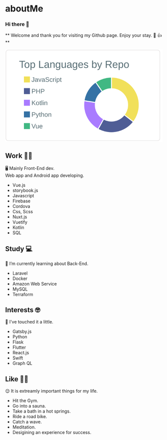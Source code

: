 # aboutMe

###  Hi there 👋

** Welcome and thank you for visiting my Github page. Enjoy your stay. 🙂 👍 **

[![](https://raw.githubusercontent.com/soregashi-27/aboutMe/main/profile-summary-card-output/default/1-repos-per-language.svg)](https://github.com/vn7n24fzkq/github-profile-summary-cards)


## Work 💁‍♂️
🖥  Mainly Front-End dev. \
    Web app and Android app developing.

- Vue.js
- storybook.js
- Javascript
- Firebase
- Cordova
- Css, Scss
- Nuxt.js
- Vuetify
- Kotlin
- SQL


## Study 💻
🌱 I’m currently learning about Back-End.

- Laravel
- Docker
- Amazon Web Service
- MySQL
- Terraform



## Interests 🤓
👀 I've touched it a little.

- Gatsby.js
- Python
- Flask
- Flutter
- React.js
- Swift
- Graph QL


## Like 🏋️‍♂️
😌 It is extreamly important things for my life.

- Hit the Gym.
- Go into a sauna.
- Take a bath in a hot springs.
- Ride a road bike.
- Catch a wave.
- Meditation.
- Desigining an experience for success.

